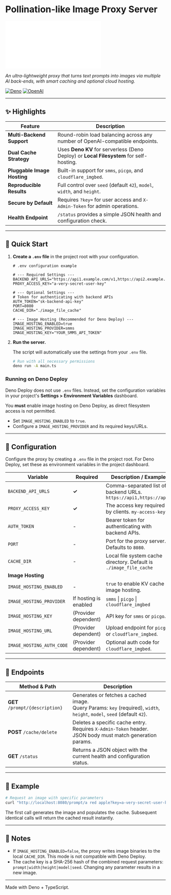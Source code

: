 # Pollination-like Image Proxy Server

![中文版](./README_zh.md)

*An ultra-lightweight proxy that turns text prompts into images via multiple AI back-ends, with smart caching and optional cloud hosting.*

[![Deno](https://img.shields.io/badge/Deno-000000?style=for-the-badge&logo=deno&logoColor=white)](https://deno.land/)
[![OpenAI](https://img.shields.io/badge/OpenAI-Compatible-00A67E?style=for-the-badge&logo=openai&logoColor=white)](https://openai.com/)

---

## ✨ Highlights

| Feature                 | Description                                                                 |
| ----------------------- | --------------------------------------------------------------------------- |
| **Multi-Backend Support** | Round-robin load balancing across any number of OpenAI-compatible endpoints.    |
| **Dual Cache Strategy** | Uses **Deno KV** for serverless (Deno Deploy) or **Local Filesystem** for self-hosting. |
| **Pluggable Image Hosting** | Built-in support for `smms`, `picgo`, and `cloudflare_imgbed`.                |
| **Reproducible Results**  | Full control over `seed` (default `42`), `model`, `width`, and `height`.        |
| **Secure by Default**   | Requires `?key=` for user access and `X-Admin-Token` for admin operations. |
| **Health Endpoint**       | `/status` provides a simple JSON health and configuration check.             |

---

## 🚀 Quick Start

1.  **Create a `.env` file** in the project root with your configuration.

    ```env
    # .env configuration example

    # --- Required Settings ---
    BACKEND_API_URLS="https://api1.example.com/v1,https://api2.example.com/v1"
    PROXY_ACCESS_KEY="a-very-secret-user-key"

    # --- Optional Settings ---
    # Token for authenticating with backend APIs
    AUTH_TOKEN="sk-backend-api-key"
    PORT=8080
    CACHE_DIR="./image_file_cache"

    # --- Image Hosting (Recommended for Deno Deploy) ---
    IMAGE_HOSTING_ENABLED=true
    IMAGE_HOSTING_PROVIDER=smms
    IMAGE_HOSTING_KEY="YOUR_SMMS_API_TOKEN"
    ```

2.  **Run the server.**

    The script will automatically use the settings from your `.env` file.

    ```bash
    # Run with all necessary permissions
    deno run -A main.ts
    ```

### Running on Deno Deploy

Deno Deploy does not use `.env` files. Instead, set the configuration variables in your project's **Settings > Environment Variables** dashboard.

You **must** enable image hosting on Deno Deploy, as direct filesystem access is not permitted.

-   Set `IMAGE_HOSTING_ENABLED` to `true`.
-   Configure a `IMAGE_HOSTING_PROVIDER` and its required keys/URLs.

---

## 🔧 Configuration

Configure the proxy by creating a `.env` file in the project root. For Deno Deploy, set these as environment variables in the project dashboard.

| Variable                  | Required              | Description / Example                                         |
| ------------------------- | --------------------- | ------------------------------------------------------------- |
| `BACKEND_API_URLS`        | **✓**                 | Comma-separated list of backend URLs. `https://api1,https://api2` |
| `PROXY_ACCESS_KEY`        | **✓**                 | The access key required by clients. `my-access-key`           |
| `AUTH_TOKEN`              | -                     | Bearer token for authenticating with backend APIs.            |
| `PORT`                    | -                     | Port for the proxy server. Defaults to `8080`.                |
| `CACHE_DIR` | - | Local file system cache directory. Default is `./image_file_cache`|
| **Image Hosting**         |                       |                                                               |
| `IMAGE_HOSTING_ENABLED`   | -                     | `true` to enable KV cache & image hosting.                    |
| `IMAGE_HOSTING_PROVIDER`  | If hosting is enabled | `smms` \| `picgo` \| `cloudflare_imgbed`                      |
| `IMAGE_HOSTING_KEY`       | (Provider dependent)  | API key for `smms` or `picgo`.                                |
| `IMAGE_HOSTING_URL`       | (Provider dependent)  | Upload endpoint for `picgo` or `cloudflare_imgbed`.           |
| `IMAGE_HOSTING_AUTH_CODE` | (Provider dependent)  | Optional auth code for `cloudflare_imgbed`.                   |

---

## 🎯 Endpoints

| Method & Path                 | Description                                                                                               |
| ----------------------------- | --------------------------------------------------------------------------------------------------------- |
| **GET** `/prompt/{description}` | Generates or fetches a cached image. <br>Query Params: `key` (required), `width`, `height`, `model`, `seed` (default `42`). |
| **POST** `/cache/delete`      | Deletes a specific cache entry. Requires `X-Admin-Token` header. <br>JSON body must match generation params. |
| **GET** `/status`               | Returns a JSON object with the current health and configuration status.                                   |

---

## 🏁 Example

```bash
# Request an image with specific parameters
curl "http://localhost:8080/prompt/a red apple?key=a-very-secret-user-key&width=1024&height=1024&seed=7&model=flux-dev"
```

The first call generates the image and populates the cache. Subsequent identical calls will return the cached result instantly.

---

## 📝 Notes

-   If `IMAGE_HOSTING_ENABLED=false`, the proxy writes image binaries to the local `CACHE_DIR`. This mode is not compatible with Deno Deploy.
-   The cache key is a SHA-256 hash of the combined request parameters: `prompt|width|height|model|seed`. Changing any parameter results in a new image.

---

Made with Deno + TypeScript.